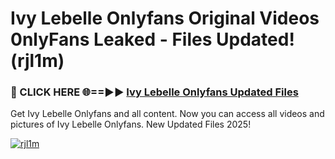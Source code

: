# Ivy Lebelle Onlyfans Original Videos 0nlyFans Leaked - Files Updated! (rjl1m)

<h3>🔴 CLICK HERE 🌐==►► <a href="https://tinyurl.com/x26r9saj" rel="nofollow">Ivy Lebelle Onlyfans Updated Files</a></h3>

Get Ivy Lebelle Onlyfans and all content. Now you can access all videos and pictures of Ivy Lebelle Onlyfans. New Updated Files 2025!

[![rjl1m](https://i.imgur.com/LkgZPqh.gif)](https://tinyurl.com/x26r9saj)
